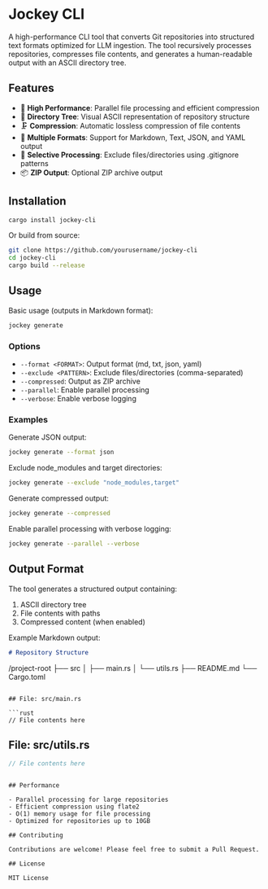 # Jockey CLI

A high-performance CLI tool that converts Git repositories into structured text formats optimized for LLM ingestion. The tool recursively processes repositories, compresses file contents, and generates a human-readable output with an ASCII directory tree.

## Features

- 🚀 **High Performance**: Parallel file processing and efficient compression
- 🌲 **Directory Tree**: Visual ASCII representation of repository structure
- 🗜️ **Compression**: Automatic lossless compression of file contents
- 📄 **Multiple Formats**: Support for Markdown, Text, JSON, and YAML output
- 🎯 **Selective Processing**: Exclude files/directories using .gitignore patterns
- 📦 **ZIP Output**: Optional ZIP archive output

## Installation

```bash
cargo install jockey-cli
```

Or build from source:

```bash
git clone https://github.com/yourusername/jockey-cli
cd jockey-cli
cargo build --release
```

## Usage

Basic usage (outputs in Markdown format):

```bash
jockey generate
```

### Options

- `--format <FORMAT>`: Output format (md, txt, json, yaml)
- `--exclude <PATTERN>`: Exclude files/directories (comma-separated)
- `--compressed`: Output as ZIP archive
- `--parallel`: Enable parallel processing
- `--verbose`: Enable verbose logging

### Examples

Generate JSON output:
```bash
jockey generate --format json
```

Exclude node_modules and target directories:
```bash
jockey generate --exclude "node_modules,target"
```

Generate compressed output:
```bash
jockey generate --compressed
```

Enable parallel processing with verbose logging:
```bash
jockey generate --parallel --verbose
```

## Output Format

The tool generates a structured output containing:

1. ASCII directory tree
2. File contents with paths
3. Compressed content (when enabled)

Example Markdown output:

```markdown
# Repository Structure

```
/project-root
├── src
│   ├── main.rs
│   └── utils.rs
├── README.md
└── Cargo.toml
```

## File: src/main.rs

```rust
// File contents here
```

## File: src/utils.rs

```rust
// File contents here
```
```

## Performance

- Parallel processing for large repositories
- Efficient compression using flate2
- O(1) memory usage for file processing
- Optimized for repositories up to 10GB

## Contributing

Contributions are welcome! Please feel free to submit a Pull Request.

## License

MIT License 